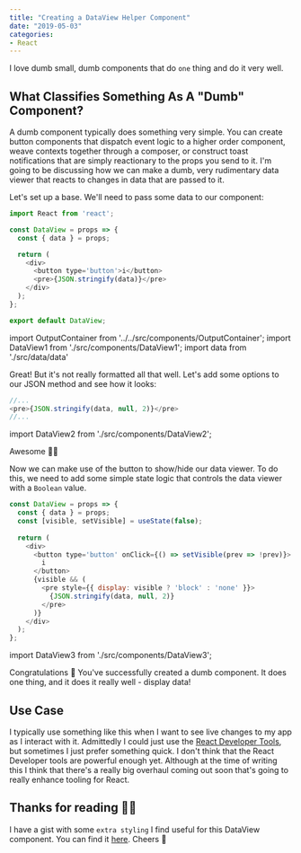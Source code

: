 ```yaml
---
title: "Creating a DataView Helper Component"
date: "2019-05-03"
categories:
- React
---
```


I love dumb small, dumb components that do `one` thing and do it very well.

## What Classifies Something As A "Dumb" Component?

A dumb component typically does something very simple. You can create button components that dispatch event logic to a higher order component, weave contexts together through a composer, or construct toast notifications that are simply reactionary to the props you send to it. I'm going to be discussing how we can make a dumb, very rudimentary data viewer that reacts to changes in data that are passed to it.

Let's set up a base. We'll need to pass some data to our component:

```js
import React from 'react';

const DataView = props => {
  const { data } = props;

  return (
    <div>
      <button type='button'>i</button>
      <pre>{JSON.stringify(data)}</pre>
    </div>
  );
};

export default DataView;
```

import OutputContainer from '../../src/components/OutputContainer';
import DataView1 from './src/components/DataView1';
import data from './src/data/data'

<OutputContainer>
  <DataView1 data={data} />
</OutputContainer>

Great! But it's not really formatted all that well. Let's add some options to our JSON method and see how it looks:

```js
//...
<pre>{JSON.stringify(data, null, 2)}</pre>
//...
```

import DataView2 from './src/components/DataView2';

<OutputContainer>
  <DataView2 data={data} />
</OutputContainer>


Awesome 👍🏻

Now we can make use of the button to show/hide our data viewer. To do this, we need to add some simple state logic that controls the data viewer with a `Boolean` value.

```js
const DataView = props => {
  const { data } = props;
  const [visible, setVisible] = useState(false);
  
  return (
    <div>
      <button type='button' onClick={() => setVisible(prev => !prev)}>
        i
      </button>
      {visible && (
        <pre style={{ display: visible ? 'block' : 'none' }}>
          {JSON.stringify(data, null, 2)}
        </pre>
      )}
    </div>
  );
};
```

import DataView3 from './src/components/DataView3';

<OutputContainer>
  <DataView3 data={data} />
</OutputContainer>

Congratulations 🎉 You've successfully created a dumb component. It does one thing, and it does it really well - display data!

## Use Case
I typically use something like this when I want to see live changes to my app as I interact with it. Admittedly I could just use the [React Developer Tools](https://www.google.com/search?client=opera&hs=QLP&ei=RWfQXLbyHsH6sAW4o4eQAQ&q=React+Developer+Tools&oq=React+Developer+Tools&gs_l=psy-ab.3..0l10.5606.5606..6077...0.0..0.87.87.1......0....2j1..gws-wiz.......0i71.jldEa6IIqxs), but sometimes I just prefer something quick. I don't think that the React Developer tools are powerful enough yet. Although at the time of writing this I think that there's a really big overhaul coming out soon that's going to really enhance tooling for React.

## Thanks for reading 👋🏻
I have a gist with some `extra styling` I find useful for this DataView component. You can find it [here](https://gist.github.com/dmetivier/b67b703c4bbec4bdc22a76170adc09c5). Cheers 🍻
